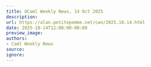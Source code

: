 ```yaml
---
title: OCaml Weekly News, 14 Oct 2025
description:
url: https://alan.petitepomme.net/cwn/2025.10.14.html
date: 2025-10-14T12:00:00-00:00
preview_image:
authors:
- Caml Weekly News
source:
ignore:
---
```

